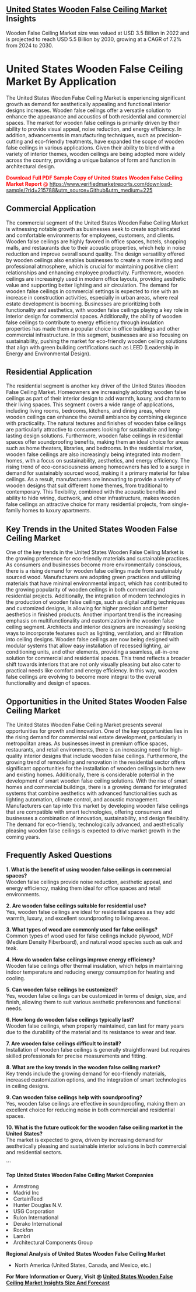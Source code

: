 <h2><a href="https://www.verifiedmarketreports.com/download-sample/?rid=215788&amp;utm_source=Github&amp;utm_medium=225" target="_blank">United States Wooden False Ceiling Market</a> Insights</h2><p>Wooden False Ceiling Market size was valued at USD 3.5 Billion in 2022 and is projected to reach USD 5.5 Billion by 2030, growing at a CAGR of 7.2% from 2024 to 2030.</p><p> <h1>United States Wooden False Ceiling Market By Application</h1> <p>The United States Wooden False Ceiling Market is experiencing significant growth as demand for aesthetically appealing and functional interior designs increases. Wooden false ceilings offer a versatile solution to enhance the appearance and acoustics of both residential and commercial spaces. The market for wooden false ceilings is primarily driven by their ability to provide visual appeal, noise reduction, and energy efficiency. In addition, advancements in manufacturing techniques, such as precision-cutting and eco-friendly treatments, have expanded the scope of wooden false ceilings in various applications. Given their ability to blend with a variety of interior themes, wooden ceilings are being adopted more widely across the country, providing a unique balance of form and function in architectural design. <p><span class=""><span style="color: #ff0000;"><strong>Download Full PDF Sample Copy of United States Wooden False Ceiling Market Report</strong> @ </span><a href="https://www.verifiedmarketreports.com/download-sample/?rid=215788&amp;utm_source=Github&amp;utm_medium=225" target="_blank">https://www.verifiedmarketreports.com/download-sample/?rid=215788&amp;utm_source=Github&amp;utm_medium=225</a></span></p></p> <h2>Commercial Application</h2> <p>The commercial segment of the United States Wooden False Ceiling Market is witnessing notable growth as businesses seek to create sophisticated and comfortable environments for employees, customers, and clients. Wooden false ceilings are highly favored in office spaces, hotels, shopping malls, and restaurants due to their acoustic properties, which help in noise reduction and improve overall sound quality. The design versatility offered by wooden ceilings also enables businesses to create a more inviting and professional atmosphere, which is crucial for maintaining positive client relationships and enhancing employee productivity. Furthermore, wooden ceilings are increasingly used in modern office layouts, providing aesthetic value and supporting better lighting and air circulation. The demand for wooden false ceilings in commercial settings is expected to rise with an increase in construction activities, especially in urban areas, where real estate development is booming. Businesses are prioritizing both functionality and aesthetics, with wooden false ceilings playing a key role in interior design for commercial spaces. Additionally, the ability of wooden false ceilings to contribute to energy efficiency through insulation properties has made them a popular choice in office buildings and other commercial infrastructure. In this segment, businesses are also focusing on sustainability, pushing the market for eco-friendly wooden ceiling solutions that align with green building certifications such as LEED (Leadership in Energy and Environmental Design). <h2>Residential Application</h2> <p>The residential segment is another key driver of the United States Wooden False Ceiling Market. Homeowners are increasingly adopting wooden false ceilings as part of their interior design to add warmth, luxury, and charm to their living spaces. This segment covers a wide range of applications, including living rooms, bedrooms, kitchens, and dining areas, where wooden ceilings can enhance the overall ambiance by combining elegance with practicality. The natural textures and finishes of wooden false ceilings are particularly attractive to consumers looking for sustainable and long-lasting design solutions. Furthermore, wooden false ceilings in residential spaces offer soundproofing benefits, making them an ideal choice for areas such as home theaters, libraries, and bedrooms. In the residential market, wooden false ceilings are also increasingly being integrated into modern homes, with a focus on sustainability, aesthetics, and energy efficiency. The rising trend of eco-consciousness among homeowners has led to a surge in demand for sustainably sourced wood, making it a primary material for false ceilings. As a result, manufacturers are innovating to provide a variety of wooden designs that suit different home themes, from traditional to contemporary. This flexibility, combined with the acoustic benefits and ability to hide wiring, ductwork, and other infrastructure, makes wooden false ceilings an attractive choice for many residential projects, from single-family homes to luxury apartments. <h2>Key Trends in the United States Wooden False Ceiling Market</h2> <p>One of the key trends in the United States Wooden False Ceiling Market is the growing preference for eco-friendly materials and sustainable practices. As consumers and businesses become more environmentally conscious, there is a rising demand for wooden false ceilings made from sustainably sourced wood. Manufacturers are adopting green practices and utilizing materials that have minimal environmental impact, which has contributed to the growing popularity of wooden ceilings in both commercial and residential projects. Additionally, the integration of modern technologies in the production of wooden false ceilings, such as digital cutting techniques and customized designs, is allowing for higher precision and better aesthetics in finished products. Another important trend is the increasing emphasis on multifunctionality and customization in the wooden false ceiling segment. Architects and interior designers are increasingly seeking ways to incorporate features such as lighting, ventilation, and air filtration into ceiling designs. Wooden false ceilings are now being designed with modular systems that allow easy installation of recessed lighting, air conditioning units, and other elements, providing a seamless, all-in-one solution for commercial and residential spaces. This trend reflects a broader shift towards interiors that are not only visually pleasing but also cater to practical needs like comfort and energy efficiency. In this way, wooden false ceilings are evolving to become more integral to the overall functionality and design of spaces. <h2>Opportunities in the United States Wooden False Ceiling Market</h2> <p>The United States Wooden False Ceiling Market presents several opportunities for growth and innovation. One of the key opportunities lies in the rising demand for commercial real estate development, particularly in metropolitan areas. As businesses invest in premium office spaces, restaurants, and retail environments, there is an increasing need for high-quality interior designs that include wooden false ceilings. Furthermore, the growing trend of remodeling and renovation in the residential sector offers significant opportunities for the installation of wooden ceilings in both new and existing homes. Additionally, there is considerable potential in the development of smart wooden false ceiling solutions. With the rise of smart homes and commercial buildings, there is a growing demand for integrated systems that combine aesthetics with advanced functionalities such as lighting automation, climate control, and acoustic management. Manufacturers can tap into this market by developing wooden false ceilings that are compatible with smart technologies, offering consumers and businesses a combination of innovation, sustainability, and design flexibility. The demand for eco-friendly, technologically advanced, and aesthetically pleasing wooden false ceilings is expected to drive market growth in the coming years. <h2>Frequently Asked Questions</h2> <p><strong>1. What is the benefit of using wooden false ceilings in commercial spaces?</strong><br> Wooden false ceilings provide noise reduction, aesthetic appeal, and energy efficiency, making them ideal for office spaces and retail environments.</p> <p><strong>2. Are wooden false ceilings suitable for residential use?</strong><br> Yes, wooden false ceilings are ideal for residential spaces as they add warmth, luxury, and excellent soundproofing to living areas.</p> <p><strong>3. What types of wood are commonly used for false ceilings?</strong><br> Common types of wood used for false ceilings include plywood, MDF (Medium Density Fiberboard), and natural wood species such as oak and teak.</p> <p><strong>4. How do wooden false ceilings improve energy efficiency?</strong><br> Wooden false ceilings offer thermal insulation, which helps in maintaining indoor temperature and reducing energy consumption for heating and cooling.</p> <p><strong>5. Can wooden false ceilings be customized?</strong><br> Yes, wooden false ceilings can be customized in terms of design, size, and finish, allowing them to suit various aesthetic preferences and functional needs.</p> <p><strong>6. How long do wooden false ceilings typically last?</strong><br> Wooden false ceilings, when properly maintained, can last for many years due to the durability of the material and its resistance to wear and tear.</p> <p><strong>7. Are wooden false ceilings difficult to install?</strong><br> Installation of wooden false ceilings is generally straightforward but requires skilled professionals for precise measurements and fitting.</p> <p><strong>8. What are the key trends in the wooden false ceiling market?</strong><br> Key trends include the growing demand for eco-friendly materials, increased customization options, and the integration of smart technologies in ceiling designs.</p> <p><strong>9. Can wooden false ceilings help with soundproofing?</strong><br> Yes, wooden false ceilings are effective in soundproofing, making them an excellent choice for reducing noise in both commercial and residential spaces.</p> <p><strong>10. What is the future outlook for the wooden false ceiling market in the United States?</strong><br> The market is expected to grow, driven by increasing demand for aesthetically pleasing and sustainable interior solutions in both commercial and residential sectors.</p> ```</p><p><strong>Top United States Wooden False Ceiling Market Companies</strong></p><div data-test-id=""><p><li>Armstrong</li><li> Madrid Inc</li><li> CertainTeed</li><li> Hunter Douglas N.V.</li><li> USG Corporation</li><li> Rulon International</li><li> Derako International</li><li> Rockfon</li><li> Lambri</li><li> Architectural Components Group</li></p><div><strong>Regional Analysis of&nbsp;United States Wooden False Ceiling Market</strong></div><ul><li dir="ltr"><p dir="ltr">North America&nbsp;(United States, Canada, and Mexico, etc.)</p></li></ul><p><strong>For More Information or Query, Visit @&nbsp;</strong><strong><a href="https://www.verifiedmarketreports.com/product/wooden-false-ceiling-market/?utm_source=Github&amp;utm_medium=225" target="_blank">United States Wooden False Ceiling Market Insights Size And Forecast</a></strong></p></div>
